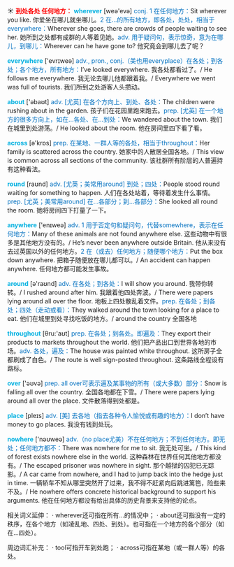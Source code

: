 ☀ <font color="red">**到处各处 任何地方：**</font>
<font color="sky blue">**wherever**</font> [weə'evə] 
<font color="#0070c0">conj. 1 在任何地方：</font>Sit wherever you like. 你爱坐在哪儿就坐哪儿。<font color="#0070c0">2 在…的所有地方，即各处，处处，相当于everywhere：</font>Wherever she goes, there are crowds of people waiting to see her. 她所到之处都有成群的人等着见她。<font color="#0070c0">adv. 用于疑问句，表示惊奇，意为在哪儿，到哪儿：</font>Wherever can he have gone to? 他究竟会到哪儿去了呢？

<font color="sky blue">**everywhere**</font> ['evrɪweə] 
<font color="#0070c0">adv., pron., conj.（美也用everyplace）在各处；到各处；各个地方，所有地方：</font>I’ve looked everywhere. 我各处都看过了。/ He follows me everywhere. 我无论去哪儿他都跟着我。/ Everywhere we went was full of tourists. 我们所到之处游客人头攒动。

<font color="sky blue">**about**</font> ['əbaʊt] 
<font color="#0070c0">adv. [尤英] 在各个方向上、到处、各处：</font>The children were rushing about in the garden. 孩子们在花园里跑来跑去。<font color="#0070c0">prep. [尤英] 在一个地方的很多方向上，如在…各处、在…到处：</font>We wandered about the town. 我们在城里到处游荡。/ He looked about the room. 他在房间里四下看了看。

<font color="sky blue">**across**</font> [ə'krɒs] 
<font color="#0070c0">prep. 在某地、一群人等的各处，相当于throughout：</font>Her family is scattered across the country. 她家中的人散居全国各地。/ This view is common across all sections of the community. 该社群所有阶层的人普遍持有这种看法。

<font color="sky blue">**round**</font> [raʊnd] 
<font color="#0070c0">adv. [尤英；美常用around] 到处；四处：</font>People stood round waiting for something to happen. 人们在各处站着，等待着发生什么事情。<font color="#0070c0">prep. [尤英；美常用around] 在…各部分；到…各部分：</font>She looked all round the room. 她将房间四下打量了一下。

<font color="sky blue">**anywhere**</font> ['enɪweə] 
<font color="#0070c0">adv. 1 用于否定句和疑问句，代替somewhere，表示在任何地方：</font>Many of these animals are not found anywhere else. 这些动物中有很多是其他地方没有的。/ He’s never been anywhere outside Britain. 他从来没有去过英国以外的任何地方。<font color="#0070c0">2 在（或去）任何地方；随便哪个地方：</font>Put the box down anywhere. 把箱子随便放在哪儿都可以。/ An accident can happen anywhere. 任何地方都可能发生事故。

<font color="sky blue">**around**</font> [ə'raʊnd] 
<font color="#0070c0">adv. 在各处；到各处：</font>I will show you around. 我带你转转。/ I rushed around after him. 我跟着他四处奔波。/ There were papers lying around all over the floor. 地板上四处散乱着文件。<font color="#0070c0">prep. 在各处；到各处；四处（走动或看）：</font>They walked around the town looking for a place to eat. 他们在城里到处寻找吃饭的地方。/ around the country 全国各地

<font color="sky blue">**throughout**</font> [θru:'aʊt] 
<font color="#0070c0">prep. 在各处；到各处。即遍及：</font>They export their products to markets throughout the world. 他们把产品出口到世界各地的市场。<font color="#0070c0">adv. 各处，遍及：</font>The house was painted white throughout. 这所房子全都刷成了白色。/ The route is well sign-posted throughout. 这条路线全程设有路标。

<font color="sky blue">**over**</font> ['əʊvə] 
<font color="#0070c0">prep. all over可表示遍及某事物的所有（或大多数）部分：</font>Snow is falling all over the country. 全国各地都在下雪。/ There were papers lying around all over the place. 文件散落得到处都是。

<font color="sky blue">**place**</font> [pleɪs] 
<font color="#0070c0">adv. [美] 去各地（指去各种令人愉悦或有趣的地方）：</font>I don’t have money to go places. 我没有钱到处玩。

<font color="sky blue">**nowhere**</font> ['nəʊweə] 
<font color="#0070c0">adv.（no place尤美）不在任何地方；不到任何地方。即无处；任何地方都不：</font>There was nowhere for me to sit. 我无处可坐。/ This kind of forest exists nowhere else in the world. 这种森林在世界任何其他地方都没有。/ The escaped prisoner was nowhere in sight. 那个越狱的囚犯已无踪影。/ A car came from nowhere, and I had to jump back into the hedge just in time. 一辆轿车不知从哪里突然开了过来，我不得不赶紧向后跳进篱笆，险些来不及。/ He nowhere offers concrete historical background to support his arguments. 他在任何地方都没有给出具体的历史背景来支持他的论点。

相关词义延伸：
· wherever还可指在所有…的情况中；
· about还可指没有一定的秩序，在各个地方（如凌乱地、四处、到处）。也可指在一个地方的各个部分（如在…四处）。

周边词汇补充：
· tool可指开车到处跑；
· across可指在某地（或一群人等）的各处。
